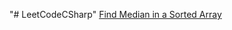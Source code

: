 "# LeetCodeCSharp" 
[Find Median in a Sorted Array](/LeetCodeCSharp/FindMedianSortedArraysSolution.cs)